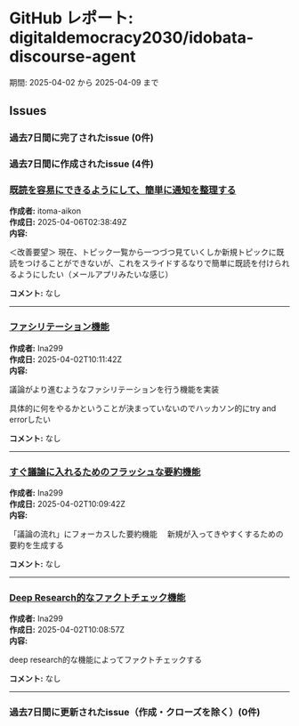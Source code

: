 # GitHub レポート: digitaldemocracy2030/idobata-discourse-agent

期間: 2025-04-02 から 2025-04-09 まで

## Issues

### 過去7日間に完了されたissue (0件)

### 過去7日間に作成されたissue (4件)

### [既読を容易にできるようにして、簡単に通知を整理する](https://github.com/digitaldemocracy2030/idobata-discourse-agent/issues/90)

**作成者:** itoma-aikon  
**作成日:** 2025-04-06T02:38:49Z  
**内容:**

＜改善要望＞
現在、トピック一覧から一つづつ見ていくしか新規トピックに既読をつけることができないが、これをスライドするなりで簡単に既読を付けられるようにしたい（メールアプリみたいな感じ）

**コメント:** なし

---

### [ファシリテーション機能](https://github.com/digitaldemocracy2030/idobata-discourse-agent/issues/89)

**作成者:** Ina299  
**作成日:** 2025-04-02T10:11:42Z  
**内容:**

議論がより進むようなファシリテーションを行う機能を実装

具体的に何をやるかということが決まっていないのでハッカソン的にtry and errorしたい

**コメント:** なし

---

### [すぐ議論に入れるためのフラッシュな要約機能](https://github.com/digitaldemocracy2030/idobata-discourse-agent/issues/88)

**作成者:** Ina299  
**作成日:** 2025-04-02T10:09:42Z  
**内容:**

「議論の流れ」にフォーカスした要約機能　
新規が入ってきやすくするための要約を生成する

**コメント:** なし

---

### [Deep Research的なファクトチェック機能](https://github.com/digitaldemocracy2030/idobata-discourse-agent/issues/87)

**作成者:** Ina299  
**作成日:** 2025-04-02T10:08:57Z  
**内容:**

deep research的な機能によってファクトチェックする

**コメント:** なし

---

### 過去7日間に更新されたissue（作成・クローズを除く）(0件)

